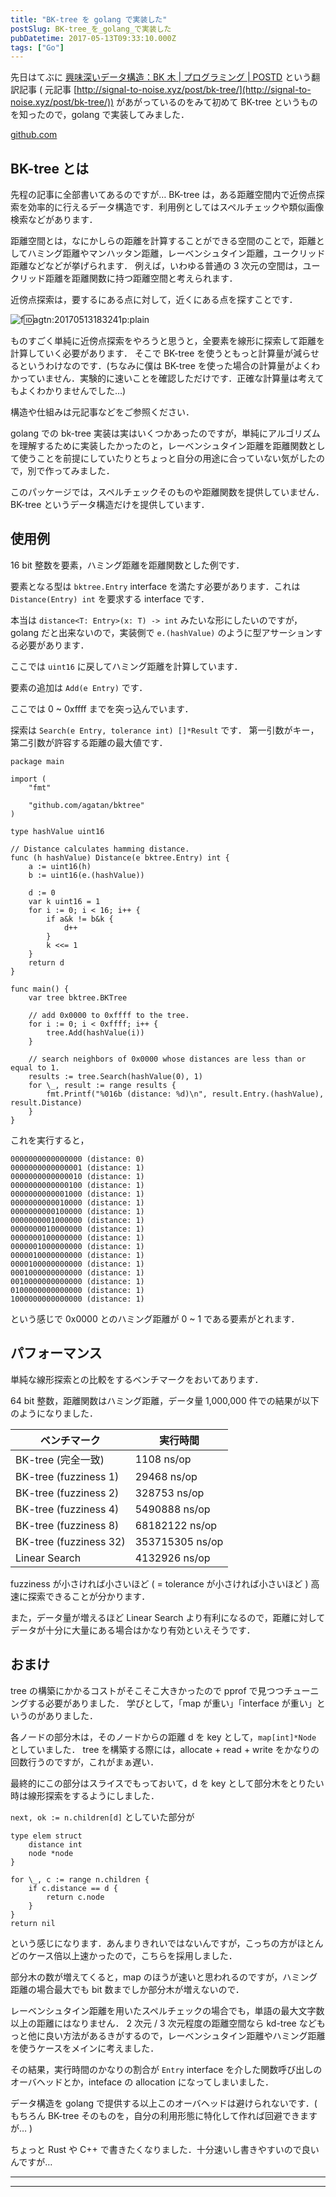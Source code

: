 ```yaml
---
title: "BK-tree を golang で実装した"
postSlug: BK-tree_を_golang_で実装した
pubDatetime: 2017-05-13T09:33:10.000Z
tags: ["Go"]
---
```


先日はてぶに [興味深いデータ構造：BK 木 | プログラミング | POSTD](http://postd.cc/bk-tree/) という翻訳記事 ( 元記事 [http://signal-to-noise.xyz/post/bk-tree/](http://signal-to-noise.xyz/post/bk-tree/)) があがっているのをみて初めて BK-tree というものを知ったので，golang で実装してみました．

[github.com](https://github.com/agatan/bktree)

## BK-tree とは

先程の記事に全部書いてあるのですが…
BK-tree は，ある距離空間内で近傍点探索を効率的に行えるデータ構造です．利用例としてはスペルチェックや類似画像検索などがあります．

距離空間とは，なにかしらの距離を計算することができる空間のことで，距離としてハミング距離やマンハッタン距離，レーベンシュタイン距離，ユークリッド距離などなどが挙げられます．
例えば，いわゆる普通の 3 次元の空間は，ユークリッド距離を距離関数に持つ距離空間と考えられます．

近傍点探索は，要するにある点に対して，近くにある点を探すことです．

![f:id:agtn:20170513183241p:plain](/i/20170513183241.png "f:id:agtn:20170513183241p:plain")

ものすごく単純に近傍点探索をやろうと思うと，全要素を線形に探索して距離を計算していく必要があります．
そこで BK-tree を使うともっと計算量が減らせるというわけなのです．(ちなみに僕は BK-tree を使った場合の計算量がよくわかっていません．実験的に速いことを確認しただけです．正確な計算量は考えてもよくわかりませんでした…)

構造や仕組みは元記事などをご参照ください．

golang での bk-tree 実装は実はいくつかあったのですが，単純にアルゴリズムを理解するために実装したかったのと，レーベンシュタイン距離を距離関数として使うことを前提にしていたりとちょっと自分の用途に合っていない気がしたので，別で作ってみました．

このパッケージでは，スペルチェックそのものや距離関数を提供していません．BK-tree というデータ構造だけを提供しています．

## 使用例

16 bit 整数を要素，ハミング距離を距離関数とした例です．

要素となる型は `bktree.Entry` interface を満たす必要があります．これは `Distance(Entry) int` を要求する interface です．

本当は `distance<T: Entry>(x: T) -> int` みたいな形にしたいのですが，golang だと出来ないので，実装側で `e.(hashValue)` のように型アサーションする必要があります．

ここでは `uint16` に戻してハミング距離を計算しています．

要素の追加は `Add(e Entry)` です．

ここでは 0 ~ 0xffff までを突っ込んでいます．

探索は `Search(e Entry, tolerance int) []*Result` です．
第一引数がキー，第二引数が許容する距離の最大値です．

```
package main

import (
    "fmt"

    "github.com/agatan/bktree"
)

type hashValue uint16

// Distance calculates hamming distance.
func (h hashValue) Distance(e bktree.Entry) int {
    a := uint16(h)
    b := uint16(e.(hashValue))

    d := 0
    var k uint16 = 1
    for i := 0; i < 16; i++ {
        if a&k != b&k {
            d++
        }
        k <<= 1
    }
    return d
}

func main() {
    var tree bktree.BKTree

    // add 0x0000 to 0xffff to the tree.
    for i := 0; i < 0xffff; i++ {
        tree.Add(hashValue(i))
    }

    // search neighbors of 0x0000 whose distances are less than or equal to 1.
    results := tree.Search(hashValue(0), 1)
    for \_, result := range results {
        fmt.Printf("%016b (distance: %d)\n", result.Entry.(hashValue), result.Distance)
    }
}

```

これを実行すると，

```
0000000000000000 (distance: 0)
0000000000000001 (distance: 1)
0000000000000010 (distance: 1)
0000000000000100 (distance: 1)
0000000000001000 (distance: 1)
0000000000010000 (distance: 1)
0000000000100000 (distance: 1)
0000000001000000 (distance: 1)
0000000010000000 (distance: 1)
0000000100000000 (distance: 1)
0000001000000000 (distance: 1)
0000010000000000 (distance: 1)
0000100000000000 (distance: 1)
0001000000000000 (distance: 1)
0010000000000000 (distance: 1)
0100000000000000 (distance: 1)
1000000000000000 (distance: 1)
```

という感じで 0x0000 とのハミング距離が 0 ~ 1 である要素がとれます．

## パフォーマンス

単純な線形探索との比較をするベンチマークをおいてあります．

64 bit 整数，距離関数はハミング距離，データ量 1,000,000 件での結果が以下のようになりました．

| ベンチマーク           | 実行時間        |
| ---------------------- | --------------- |
| BK-tree (完全一致)     | 1108 ns/op      |
| BK-tree (fuzziness 1)  | 29468 ns/op     |
| BK-tree (fuzziness 2)  | 328753 ns/op    |
| BK-tree (fuzziness 4)  | 5490888 ns/op   |
| BK-tree (fuzziness 8)  | 68182122 ns/op  |
| BK-tree (fuzziness 32) | 353715305 ns/op |
| Linear Search          | 4132926 ns/op   |

fuzziness が小さければ小さいほど ( = tolerance が小さければ小さいほど ) 高速に探索できることが分かります．

また，データ量が増えるほど Linear Search より有利になるので，距離に対してデータが十分に大量にある場合はかなり有効といえそうです．

## おまけ

tree の構築にかかるコストがそこそこ大きかったので pprof で見つつチューニングする必要がありました．
学びとして，「map が重い」「interface が重い」というのがありました．

各ノードの部分木は，そのノードからの距離 d を key として，`map[int]*Node` としていました．
tree を構築する際には，allocate + read + write をかなりの回数行うのですが，これがまぁ遅い．

最終的にこの部分はスライスでもっておいて，d を key として部分木をとりたい時は線形探索をするようにしました．

`next, ok := n.children[d]` としていた部分が

```
type elem struct
    distance int
    node *node
}

for \_, c := range n.children {
    if c.distance == d {
        return c.node
    }
}
return nil

```

という感じになります．あんまりきれいではないんですが，こっちの方がほとんどのケース倍以上速かったので，こちらを採用しました．

部分木の数が増えてくると，map のほうが速いと思われるのですが，ハミング距離の場合最大でも bit 数までしか部分木が増えないので．

レーベンシュタイン距離を用いたスペルチェックの場合でも，単語の最大文字数以上の距離にはなりません．
2 次元 / 3 次元程度の距離空間なら kd-tree などもっと他に良い方法があるきがするので，レーベンシュタイン距離やハミング距離を使うケースをメインに考えました．

その結果，実行時間のかなりの割合が `Entry` interface を介した関数呼び出しのオーバヘッドとか，inteface の allocation になってしまいました．

データ構造を golang で提供する以上このオーバヘッドは避けられないです．( もちろん BK-tree そのものを，自分の利用形態に特化して作れば回避できますが… )

ちょっと Rust や C++ で書きたくなりました．十分速いし書きやすいので良いんですが…

---

---
